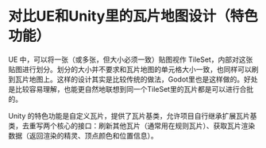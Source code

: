 
# 对比UE和Unity里的瓦片地图设计（特色功能）

UE 中，可以将一张（或多张，但大小必须一致）贴图视作 TileSet，内部对这张贴图进行划分。划分的大小并不要求和瓦片地图的单元格大小一致，也同样可以刷到瓦片地图上。这样的设计其实是比较传统的做法，Godot里也是这样做的。好处是比较容易理解，也能更自然地联想到同一个TileSet里的瓦片都是可以进行合批的。

Unity 的特色功能是自定义瓦片，提供了瓦片基类，允许项目自行继承扩展瓦片基类，去重写两个核心的接口：刷新其他瓦片（通常用在规则瓦片）、获取瓦片渲染数据（返回渲染的精灵、顶点颜色和位置信息）。

